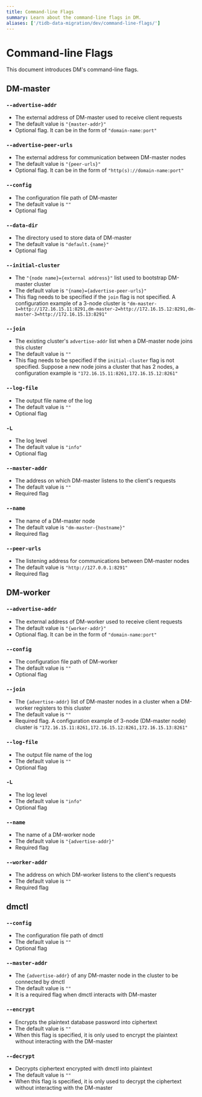```yaml
---
title: Command-line Flags
summary: Learn about the command-line flags in DM.
aliases: ['/tidb-data-migration/dev/command-line-flags/']
---
```


# Command-line Flags

This document introduces DM's command-line flags.

## DM-master

### `--advertise-addr`

- The external address of DM-master used to receive client requests
- The default value is `"{master-addr}"`
- Optional flag. It can be in the form of `"domain-name:port"`

### `--advertise-peer-urls`

- The external address for communication between DM-master nodes
- The default value is `"{peer-urls}"`
- Optional flag. It can be in the form of `"http(s)://domain-name:port"`

### `--config`

- The configuration file path of DM-master
- The default value is `""`
- Optional flag

### `--data-dir`

- The directory used to store data of DM-master
- The default value is `"default.{name}"`
- Optional flag

### `--initial-cluster`

- The `"{node name}={external address}"` list used to bootstrap DM-master cluster
- The default value is `"{name}={advertise-peer-urls}"`
- This flag needs to be specified if the `join` flag is not specified. A configuration example of a 3-node cluster is `"dm-master-1=http://172.16.15.11:8291,dm-master-2=http://172.16.15.12:8291,dm-master-3=http://172.16.15.13:8291"`

### `--join`

- The existing cluster's `advertise-addr` list when a DM-master node joins this cluster
- The default value is `""`
- This flag needs to be specified if the `initial-cluster` flag is not specified. Suppose a new node joins a cluster that has 2 nodes, a configuration example is `"172.16.15.11:8261,172.16.15.12:8261"`

### `--log-file`

- The output file name of the log
- The default value is `""`
- Optional flag

### `-L`

- The log level
- The default value is `"info"`
- Optional flag

### `--master-addr`

- The address on which DM-master listens to the client's requests
- The default value is `""`
- Required flag

### `--name`

- The name of a DM-master node
- The default value is `"dm-master-{hostname}"`
- Required flag

### `--peer-urls`

- The listening address for communications between DM-master nodes
- The default value is `"http://127.0.0.1:8291"`
- Required flag

## DM-worker

### `--advertise-addr`

- The external address of DM-worker used to receive client requests
- The default value is `"{worker-addr}"`
- Optional flag. It can be in the form of `"domain-name:port"`

### `--config`

- The configuration file path of DM-worker
- The default value is `""`
- Optional flag

### `--join`

- The `{advertise-addr}` list of DM-master nodes in a cluster when a DM-worker registers to this cluster
- The default value is `""`
- Required flag. A configuration example of 3-node (DM-master node) cluster is `"172.16.15.11:8261,172.16.15.12:8261,172.16.15.13:8261"`

### `--log-file`

- The output file name of the log
- The default value is `""`
- Optional flag

### `-L`

- The log level
- The default value is `"info"`
- Optional flag

### `--name`

- The name of a DM-worker node
- The default value is `"{advertise-addr}"`
- Required flag

### `--worker-addr`

- The address on which DM-worker listens to the client's requests
- The default value is `""`
- Required flag

## dmctl

### `--config`

- The configuration file path of dmctl
- The default value is `""`
- Optional flag

### `--master-addr`

- The `{advertise-addr}` of any DM-master node in the cluster to be connected by dmctl
- The default value is `""`
- It is a required flag when dmctl interacts with DM-master

### `--encrypt`

- Encrypts the plaintext database password into ciphertext
- The default value is `""`
- When this flag is specified, it is only used to encrypt the plaintext without interacting with the DM-master

### `--decrypt`

- Decrypts ciphertext encrypted with dmctl into plaintext
- The default value is `""`
- When this flag is specified, it is only used to decrypt the ciphertext without interacting with the DM-master

